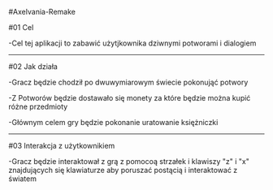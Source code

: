 #Axelvania-Remake

#01 Cel

-Cel tej aplikacji to zabawić użytjkownika dziwnymi potworami i dialogiem

--------------------------------------------------------------------------------------------------------------------------------
#02 Jak działa

-Gracz będzie chodził po dwuwymiarowym świecie pokonująć potwory

-Z Potworów będzie dostawało się monety za które będzie można kupić różne przedmioty

-Głównym celem gry będzie pokonanie uratowanie księżniczki


--------------------------------------------------------------------------------------------------------------------------------
#03 Interakcja z użytkownikiem

-Gracz będzie interaktował z grą z pomocoą strzałek i klawiszy "z" i "x" znajdujących się klawiaturze aby poruszać postącią i 
interaktować z światem
